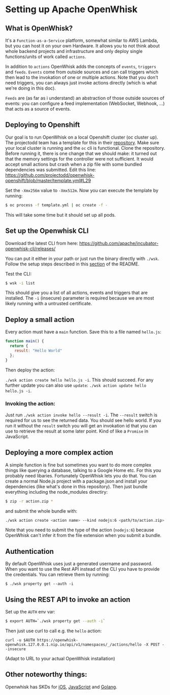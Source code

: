 Setting up Apache OpenWhisk
===========================

## What is OpenWhisk?

It's a `Function-as-a-Service` platform, somewhat similar to AWS Lambda, but you can host it on your own Hardware. It allows you to not think about whole backend projects and infrastructure and only deploy single functions/units of work called `actions`.

In addition to `actions` OpenWhisk adds the concepts of `events`, `triggers` and `feeds`. `Events` come from outside sources and can call triggers which then lead to the invokation of one or multiple actions. Note that you don't need triggers, you can always just invoke actions directly (which is what we're doing in this doc).

`Feeds` are (as far as i understand) an abstraction of those outside sources of events: you can configure a feed implementation (WebSocket, Webhook, ...) that acts as a source of events.

## Deploying to Openshift

Our goal is to run OpenWhisk on a local Openshift cluster (oc cluster up). The projectodd team has a template for this in their [repository](https://github.com/projectodd/openwhisk-openshift). Make sure your local cluster is running and the `oc` cli is  functional. Clone the repository. Before running it, there is one change that we should make: it turned out that the memory settings for the controller were not sufficient. It would accept small actions but crash when a zip file with some bundled dependencies was submitted. Edit this line: https://github.com/projectodd/openwhisk-openshift/blob/master/template.yml#L29

Set the `-Xmx256m` value to `-Xmx512m`. Now you can execute the template by running:

```sh
$ oc process -f template.yml | oc create -f -
```

This will take some time but it should set up all pods.

## Set up the Openwhisk CLI

Download the latest CLI from here: https://github.com/apache/incubator-openwhisk-cli/releases/

You can put it either in your path or just run the binary directly with `./wsk`. Follow the setup steps described in this [section](https://github.com/projectodd/openwhisk-openshift#configuring-wsk) of the README.

Test the CLI:

```sh
$ wsk -i list
```

This should give you a list of all actions, events and triggers that are installed. The `-i` (insecure) parameter is required because we are most likely running with a untrusted certificate.

## Deploy a small action

Every action must have a `main` function. Save this to a file named `hello.js`:

```js
function main() {
  return {
    result: "Hello World"
  };
}
```

Then deploy the action:

`./wsk action create hello hello.js -i`. This should succeed. For any further update you can also use `update`: `./wsk action update hello hello.js -i`.

### Invoking the action:

Just run `./wsk action invoke hello --result -i`. The `--result` switch is required for us to see the returned data. You should see hello world. If you run it without the `result` switch you will get an invokation id that you can use to retrieve the result at some later point. Kind of like a `Promise` in JavaScript.

## Deploying a more complex action

A simple function is fine but sometimes you want to do more complex things like querying a database, talking to a Google Home etc. For this you probably need libaries. Fortunately OpenWhisk lets you do that. You can create a normal Node.js project with a package.json and install your dependencies (like what's done in this repository). Then just bundle everything including the node_modules directiry:

```sh
$ zip -r action.zip *
```

and submit the whole bundle with:

```sh
./wsk action create <action name> --kind nodejs:6 <path/to/action.zip> -i
```

Note that you need to submit the type of the action (`nodejs:6`) because OpenWhisk can't infer it from the file extension when you submit a bundle.

## Authentication

By default OpenWhisk uses just a generated username and password. When you want to use the Rest API instead of the CLI you have to provide the credentials. You can retrieve them by running:

```
$ ./wsk property get --auth -i
```

## Using the REST API to invoke an action

Set up the `AUTH` env var: 

```sh
$ export AUTH=`./wsk property get --auth -i`
```

Then just use curl to call e.g. the `hello` action:

`curl -u $AUTH https://openwhisk-openwhisk.127.0.0.1.nip.io/api/v1/namespaces/_/actions/hello -X POST --insecure`

(Adapt to URL to your actual OpenWhisk installation)

## Other noteworthy things:

Openwhisk has SKDs for [iOS](https://github.com/apache/incubator-openwhisk-client-swift), [JavaScript](https://github.com/apache/incubator-openwhisk-client-js) and [Golang](https://github.com/apache/incubator-openwhisk-client-go).
